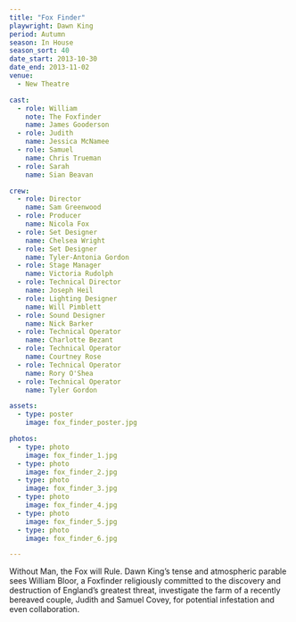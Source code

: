 ```yaml
---
title: "Fox Finder"
playwright: Dawn King
period: Autumn
season: In House
season_sort: 40
date_start: 2013-10-30
date_end: 2013-11-02
venue:
  - New Theatre

cast:
  - role: William
    note: The Foxfinder
    name: James Gooderson
  - role: Judith
    name: Jessica McNamee
  - role: Samuel
    name: Chris Trueman
  - role: Sarah
    name: Sian Beavan

crew:
  - role: Director
    name: Sam Greenwood
  - role: Producer
    name: Nicola Fox
  - role: Set Designer
    name: Chelsea Wright
  - role: Set Designer
    name: Tyler-Antonia Gordon
  - role: Stage Manager
    name: Victoria Rudolph
  - role: Technical Director
    name: Joseph Heil
  - role: Lighting Designer
    name: Will Pimblett
  - role: Sound Designer
    name: Nick Barker
  - role: Technical Operator
    name: Charlotte Bezant
  - role: Technical Operator
    name: Courtney Rose
  - role: Technical Operator
    name: Rory O'Shea
  - role: Technical Operator
    name: Tyler Gordon

assets:
  - type: poster
    image: fox_finder_poster.jpg

photos:
  - type: photo
    image: fox_finder_1.jpg
  - type: photo
    image: fox_finder_2.jpg
  - type: photo
    image: fox_finder_3.jpg
  - type: photo
    image: fox_finder_4.jpg
  - type: photo
    image: fox_finder_5.jpg
  - type: photo
    image: fox_finder_6.jpg

---
```

Without Man, the Fox will Rule. Dawn King’s tense and atmospheric parable sees William Bloor, a Foxfinder religiously committed to the discovery and destruction of England’s greatest threat, investigate the farm of a recently bereaved couple, Judith and Samuel Covey, for potential infestation and even collaboration.
